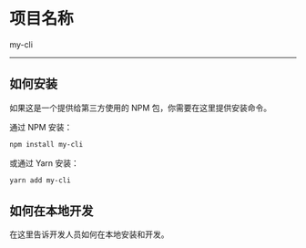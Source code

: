 # 项目名称

my-cli

---

## 如何安装

如果这是一个提供给第三方使用的 NPM 包，你需要在这里提供安装命令。

通过 NPM 安装：

```sh
npm install my-cli
```

或通过 Yarn 安装：

```sh
yarn add my-cli
```

## 如何在本地开发

在这里告诉开发人员如何在本地安装和开发。